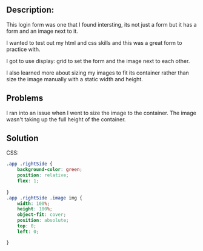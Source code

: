 
## Description: 
This login form was one that I found intersting, its not just a form but it has a form and an image next to it.

I wanted to test out my html and css skills and this was a great form to practice with.

I got to use display: grid to set the form and the image next to each other. 

I also learned more about sizing my images to fit its container rather than size the image manually with a static width and height.

## Problems
I ran into an issue when I went to size the image to the container. The image wasn't taking up the full height of the container. 

## Solution
 
CSS:
``` css
.app .rightSide {
    background-color: green;
    position: relative;
    flex: 1;
    
}
.app .rightSide .image img {
    width: 100%;
    height: 100%;
    object-fit: cover;
    position: absolute;
    top: 0;
    left: 0;

}
```